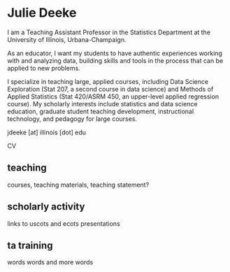 # Julie Deeke

I am a Teaching Assistant Professor in the Statistics Department at the University of Illinois, Urbana-Champaign.

As an educator, I want my students to have authentic experiences working with and analyzing data, building skills and tools in the process that can be applied to new problems.

I specialize in teaching large, applied courses, including Data Science Exploration (Stat 207, a second course in data science) and Methods of Applied Statistics (Stat 420/ASRM 450, an upper-level applied regression course).  My scholarly interests include statistics and data science education, graduate student teaching development, instructional technology, and pedagogy for large courses.

jdeeke [at] illinois [dot] edu

CV

## teaching

courses, teaching materials, teaching statement?

## scholarly activity

links to uscots and ecots presentations

## ta training

words words and more words
